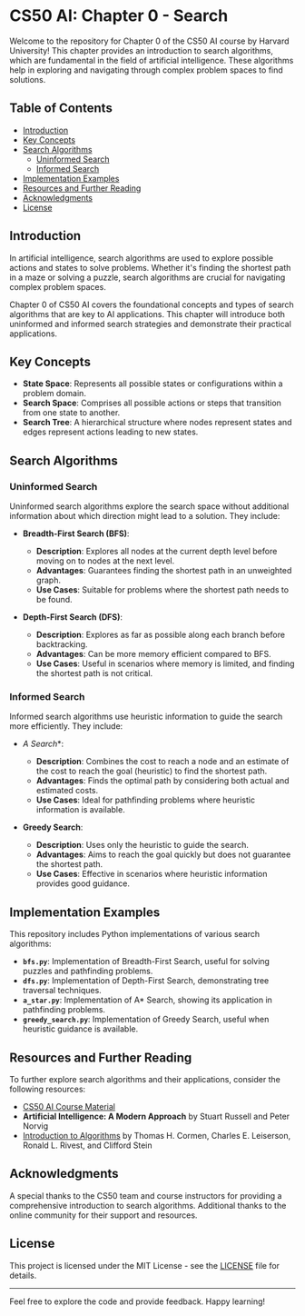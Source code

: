 # CS50 AI: Chapter 0 - Search

Welcome to the repository for Chapter 0 of the CS50 AI course by Harvard University! This chapter provides an introduction to search algorithms, which are fundamental in the field of artificial intelligence. These algorithms help in exploring and navigating through complex problem spaces to find solutions.

## Table of Contents

- [Introduction](#introduction)
- [Key Concepts](#key-concepts)
- [Search Algorithms](#search-algorithms)
  - [Uninformed Search](#uninformed-search)
  - [Informed Search](#informed-search)
- [Implementation Examples](#implementation-examples)
- [Resources and Further Reading](#resources-and-further-reading)
- [Acknowledgments](#acknowledgments)
- [License](#license)

## Introduction

In artificial intelligence, search algorithms are used to explore possible actions and states to solve problems. Whether it's finding the shortest path in a maze or solving a puzzle, search algorithms are crucial for navigating complex problem spaces.

Chapter 0 of CS50 AI covers the foundational concepts and types of search algorithms that are key to AI applications. This chapter will introduce both uninformed and informed search strategies and demonstrate their practical applications.

## Key Concepts

- **State Space**: Represents all possible states or configurations within a problem domain.
- **Search Space**: Comprises all possible actions or steps that transition from one state to another.
- **Search Tree**: A hierarchical structure where nodes represent states and edges represent actions leading to new states.

## Search Algorithms

### Uninformed Search

Uninformed search algorithms explore the search space without additional information about which direction might lead to a solution. They include:

- **Breadth-First Search (BFS)**: 
  - **Description**: Explores all nodes at the current depth level before moving on to nodes at the next level.
  - **Advantages**: Guarantees finding the shortest path in an unweighted graph.
  - **Use Cases**: Suitable for problems where the shortest path needs to be found.

- **Depth-First Search (DFS)**: 
  - **Description**: Explores as far as possible along each branch before backtracking.
  - **Advantages**: Can be more memory efficient compared to BFS.
  - **Use Cases**: Useful in scenarios where memory is limited, and finding the shortest path is not critical.

### Informed Search

Informed search algorithms use heuristic information to guide the search more efficiently. They include:

- **A* Search**: 
  - **Description**: Combines the cost to reach a node and an estimate of the cost to reach the goal (heuristic) to find the shortest path.
  - **Advantages**: Finds the optimal path by considering both actual and estimated costs.
  - **Use Cases**: Ideal for pathfinding problems where heuristic information is available.

- **Greedy Search**: 
  - **Description**: Uses only the heuristic to guide the search.
  - **Advantages**: Aims to reach the goal quickly but does not guarantee the shortest path.
  - **Use Cases**: Effective in scenarios where heuristic information provides good guidance.

## Implementation Examples

This repository includes Python implementations of various search algorithms:

- **`bfs.py`**: Implementation of Breadth-First Search, useful for solving puzzles and pathfinding problems.
- **`dfs.py`**: Implementation of Depth-First Search, demonstrating tree traversal techniques.
- **`a_star.py`**: Implementation of A* Search, showing its application in pathfinding problems.
- **`greedy_search.py`**: Implementation of Greedy Search, useful when heuristic guidance is available.

## Resources and Further Reading

To further explore search algorithms and their applications, consider the following resources:

- [CS50 AI Course Material](https://cs50.harvard.edu/ai/)
- **Artificial Intelligence: A Modern Approach** by Stuart Russell and Peter Norvig
- [Introduction to Algorithms](https://mitpress.mit.edu/9780262033848/introduction-to-algorithms/) by Thomas H. Cormen, Charles E. Leiserson, Ronald L. Rivest, and Clifford Stein

## Acknowledgments

A special thanks to the CS50 team and course instructors for providing a comprehensive introduction to search algorithms. Additional thanks to the online community for their support and resources.

## License

This project is licensed under the MIT License - see the [LICENSE](LICENSE) file for details.

---

Feel free to explore the code and provide feedback. Happy learning!


